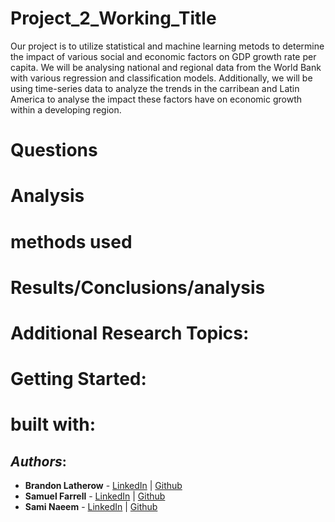 # Project_2_Working_Title

Our project is to utilize statistical and machine learning metods to determine the impact of various social and economic factors on GDP growth rate per capita. We will be analysing national and regional data from the World Bank with various regression and classification models. Additionally, we will be using time-series data to analyze the trends in the carribean and Latin America to analyse the impact these factors have on economic growth within a developing region.


# Questions

# Analysis

# methods used 

# Results/Conclusions/analysis

# Additional Research Topics:


# Getting Started:

# built with:


## *Authors*:
- **Brandon Latherow** - [LinkedIn](https://www.linkedin.com/in/brandon-latherow-4703a9214/) | [Github](https://github.com/brandonlatherow)
- **Samuel Farrell** - [LinkedIn](https://www.linkedin.com/in/samuelcfarrell/) | [Github](https://github.com/SamCFarrell)
- **Sami Naeem** - [LinkedIn](https://www.linkedin.com/in/sami-naeem/) | [Github](https://github.com/SZun)